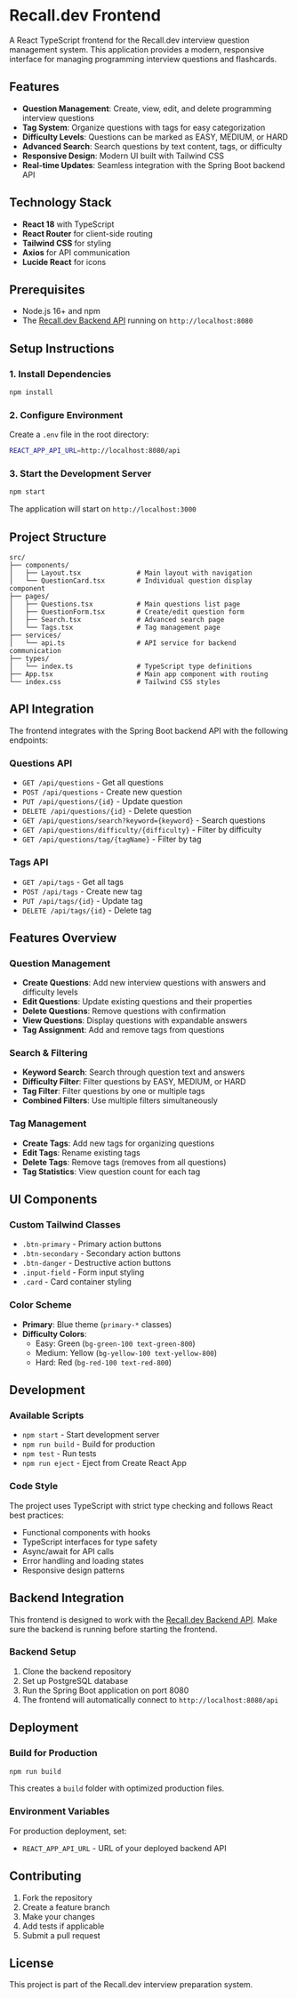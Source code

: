 # Recall.dev Frontend

A React TypeScript frontend for the Recall.dev interview question management system. This application provides a modern, responsive interface for managing programming interview questions and flashcards.

## Features

- **Question Management**: Create, view, edit, and delete programming interview questions
- **Tag System**: Organize questions with tags for easy categorization
- **Difficulty Levels**: Questions can be marked as EASY, MEDIUM, or HARD
- **Advanced Search**: Search questions by text content, tags, or difficulty
- **Responsive Design**: Modern UI built with Tailwind CSS
- **Real-time Updates**: Seamless integration with the Spring Boot backend API

## Technology Stack

- **React 18** with TypeScript
- **React Router** for client-side routing
- **Tailwind CSS** for styling
- **Axios** for API communication
- **Lucide React** for icons

## Prerequisites

- Node.js 16+ and npm
- The [Recall.dev Backend API](https://github.com/mariya-koles/recalldev-api.git) running on `http://localhost:8080`

## Setup Instructions

### 1. Install Dependencies

```bash
npm install
```

### 2. Configure Environment

Create a `.env` file in the root directory:

```bash
REACT_APP_API_URL=http://localhost:8080/api
```

### 3. Start the Development Server

```bash
npm start
```

The application will start on `http://localhost:3000`

## Project Structure

```
src/
├── components/
│   ├── Layout.tsx              # Main layout with navigation
│   └── QuestionCard.tsx        # Individual question display component
├── pages/
│   ├── Questions.tsx           # Main questions list page
│   ├── QuestionForm.tsx        # Create/edit question form
│   ├── Search.tsx              # Advanced search page
│   └── Tags.tsx                # Tag management page
├── services/
│   └── api.ts                  # API service for backend communication
├── types/
│   └── index.ts                # TypeScript type definitions
├── App.tsx                     # Main app component with routing
└── index.css                   # Tailwind CSS styles
```

## API Integration

The frontend integrates with the Spring Boot backend API with the following endpoints:

### Questions API
- `GET /api/questions` - Get all questions
- `POST /api/questions` - Create new question
- `PUT /api/questions/{id}` - Update question
- `DELETE /api/questions/{id}` - Delete question
- `GET /api/questions/search?keyword={keyword}` - Search questions
- `GET /api/questions/difficulty/{difficulty}` - Filter by difficulty
- `GET /api/questions/tag/{tagName}` - Filter by tag

### Tags API
- `GET /api/tags` - Get all tags
- `POST /api/tags` - Create new tag
- `PUT /api/tags/{id}` - Update tag
- `DELETE /api/tags/{id}` - Delete tag

## Features Overview

### Question Management
- **Create Questions**: Add new interview questions with answers and difficulty levels
- **Edit Questions**: Update existing questions and their properties
- **Delete Questions**: Remove questions with confirmation
- **View Questions**: Display questions with expandable answers
- **Tag Assignment**: Add and remove tags from questions

### Search & Filtering
- **Keyword Search**: Search through question text and answers
- **Difficulty Filter**: Filter questions by EASY, MEDIUM, or HARD
- **Tag Filter**: Filter questions by one or multiple tags
- **Combined Filters**: Use multiple filters simultaneously

### Tag Management
- **Create Tags**: Add new tags for organizing questions
- **Edit Tags**: Rename existing tags
- **Delete Tags**: Remove tags (removes from all questions)
- **Tag Statistics**: View question count for each tag

## UI Components

### Custom Tailwind Classes
- `.btn-primary` - Primary action buttons
- `.btn-secondary` - Secondary action buttons
- `.btn-danger` - Destructive action buttons
- `.input-field` - Form input styling
- `.card` - Card container styling

### Color Scheme
- **Primary**: Blue theme (`primary-*` classes)
- **Difficulty Colors**:
  - Easy: Green (`bg-green-100 text-green-800`)
  - Medium: Yellow (`bg-yellow-100 text-yellow-800`)
  - Hard: Red (`bg-red-100 text-red-800`)

## Development

### Available Scripts

- `npm start` - Start development server
- `npm run build` - Build for production
- `npm test` - Run tests
- `npm run eject` - Eject from Create React App

### Code Style

The project uses TypeScript with strict type checking and follows React best practices:

- Functional components with hooks
- TypeScript interfaces for type safety
- Async/await for API calls
- Error handling and loading states
- Responsive design patterns

## Backend Integration

This frontend is designed to work with the [Recall.dev Backend API](https://github.com/mariya-koles/recalldev-api.git). Make sure the backend is running before starting the frontend.

### Backend Setup
1. Clone the backend repository
2. Set up PostgreSQL database
3. Run the Spring Boot application on port 8080
4. The frontend will automatically connect to `http://localhost:8080/api`

## Deployment

### Build for Production

```bash
npm run build
```

This creates a `build` folder with optimized production files.

### Environment Variables

For production deployment, set:
- `REACT_APP_API_URL` - URL of your deployed backend API

## Contributing

1. Fork the repository
2. Create a feature branch
3. Make your changes
4. Add tests if applicable
5. Submit a pull request

## License

This project is part of the Recall.dev interview preparation system.
